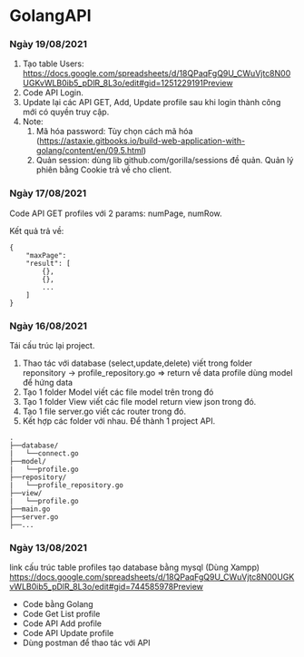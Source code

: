# GolangAPI

### Ngày 19/08/2021
1. Tạo table Users: https://docs.google.com/spreadsheets/d/18QPaqFgQ9U_CWuVjtc8N00UGKvWLB0ib5_pDlR_8L3o/edit#gid=1251229191Preview
2. Code API Login.
3. Update lại các API GET, Add, Update profile sau khi login thành công mới có quyền truy cập.
4. Note:
    1. Mã hóa password: Tùy chọn cách mã hóa (https://astaxie.gitbooks.io/build-web-application-with-golang/content/en/09.5.html)
    1. Quản session: dùng lib github.com/gorilla/sessions đề quản. Quản lý phiên bằng Cookie trả về cho client.


### Ngày 17/08/2021
Code API GET profiles với 2 params: numPage, numRow.

Kết quả trả về:
```
{
    "maxPage":
    "result": [
        {},
        {},
        ...
    ]
}
```

### Ngày 16/08/2021
Tái cấu trúc lại project.
1. Thao tác với database (select,update,delete) viết trong folder reponsitory -> profile_repository.go => return về data profile dùng model để hứng data
2. Tạo 1 folder Model viết các file model trên trong đó
3. Tạo 1 folder View viết các file model return view json trong đó.
4. Tạo 1 file server.go viết các router trong đó.
5. Kết hợp các folder với nhau. Để thành 1 project API.

```
.
├──database/
|   └──connect.go
├──model/
|   └──profile.go
├──repository/
|   └──profile_repository.go
├──view/
|   └──profile.go
├──main.go
├──server.go
├──...
```

### Ngày 13/08/2021
link cấu trúc table profiles tạo database bằng mysql (Dùng Xampp)
https://docs.google.com/spreadsheets/d/18QPaqFgQ9U_CWuVjtc8N00UGKvWLB0ib5_pDlR_8L3o/edit#gid=744585978Preview

- Code bằng Golang
- Code Get List profile
- Code API Add profile
- Code API Update profile
- Dùng postman để thao tác với API




<!-- Object mẫu
//Profile
{
    "id": 9,
    "employee_id": "999999",
    "name": "Tran Phuoc Loc",
    "email": "email@mail.com",
    "birthday": "2021-08-13 12:13:14",
    "position_id": 1,
    "department_id": 2,
    "status": 1,
    "address": "abca acb, dhc, Vietnam",
    "telephone": "0809123456",
    "mobile": "0123456789",
    "official_date": "2021-08-09",
    "probation_date": "2021-08-09",
    "gender": 1,
    "image": "",
    "del_flag": 0
}

//User
{
    "id": 1,
    "login_id": "user",
    "contract_type_id": 1,
    "profile_id": 10,
    "password": "123456",
    "del_flag": 0,
    "updated_time": "2021-08-18 10:20:49",
    "updated_user": "123",
    "created_time": "2021-08-12 10:20:49",
    "created_user": "123"
}
-->